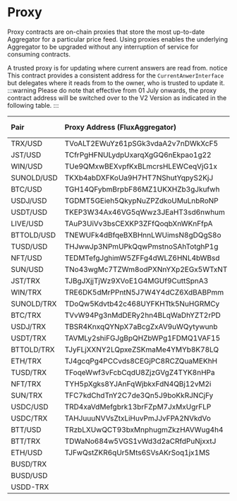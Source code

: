 # Proxy

Proxy contracts are on-chain proxies that store the most up-to-date Aggregator for a particular price feed. Using proxies enables the underlying Aggregator to be upgraded without any interruption of service for consuming contracts.

A trusted proxy is for updating where current answers are read from. notice This contract provides a consistent address for the `CurrentAnwerInterface` but delegates where it reads from to the owner, who is trusted to update it.
:::warning
Please do note that effective from 01 July onwards, the proxy contract address will be switched over to the V2 Version as indicated in the following table.
:::

| Pair       | Proxy Address (FluxAggregator)     | Proxy Address (`AccessControlledOCRAggregator`) |
|:-----------|:-----------------------------------|:------------------------------------------------|
| TRX/USD    | TVoALT2EWuYz61pSGk3vdaA2v7nDWkXcF5 | TR5HtpPK4gX4RFC4DCBUHfFgsGkGFEzSAb              |
| JST/USD    | TCfrPgHFNULydpUxarqXgGQ6nEkpao1g22 | TE5rKoDzKmpVAQp1sn7x6V8biivR3d5r47              |
| WIN/USD    | TUe9QMxwBEXvpfKxBLmcrsHLEWCeqVjG1x | TSCef3LT3jpLwwXCWhZe3hZoMsYk1ZLif2              |
| SUNOLD/USD | TKXb4abDXFKoUa9H7HT7NShutYqpyS2KjJ | TEEuSdqyv2NFREtNoUXMTDSmJVK3KCuLac              |
| BTC/USD    | TGH14QFybmBrpbF86MZ1UKXHZb3gJkufwh | TQoijQ1iZKRgJsAAWNPMu6amgtCJ3WMUV7              |
| USDJ/USD   | TGDMT5GEieh5QkypNuZPZdkoUMuLnbRoNP | TB1MyT7pDCNg8w7cSW1QvYKs4WPzErzP5k              |
| USDT/USD   | TKEP3W34Ax46VG5qWwz3JEaHT3sd6nwhum | TKePc46n5CiUCR8LL788TFeKA4kjvNnuem              |
| LIVE/USD   | TAuP3UiVv3bsCEXKP3ZFfQoqbXnWKnFfpA | TNdLmxVhdj1H1yGjhhSp33cMaAJKjyTAM4              |
| BTTOLD/USD | TNEWUFk4dBfqeBXBHnnLWUimsN8gDQgS8o | TEEnwU47Fgx4Ehii7Xs9bLWK3XKo4fs6sV              |
| TUSD/USD   | THJwwJp3NPmUPkQqwPmstnoSAhTotghP1g | TBc3yBP8xcyQ1E3hDTUhRxToMrgekLH2kh              |
| NFT/USD    | TEDMTefgJghimW5ZFFg4dWLZ6HNL4bWBsd | TGosrYP5feJ18mtB1afh5cz6GMXafUKtyR              |
| SUN/USD    | TNo43wgMc7TZWm8odPXNnYXp2EGx5WTxNT | TWbptpQjkDjAfBhoUD84BvRHnALHPGiRgk              |
| JST/TRX    | TJBgJXjjTjWz9XVoE1G4MGUf9CuttSpnA3 | TC19QPF2mjP1ZhXxD8JNKJs4ksxMZkCuNP              |
| WIN/TRX    | TRE6DK5dMrPPntN5J7W4Y4dCZ6XdBABPmm | TQvCG1U2jGTVwXLqvFWR27LDtEJZVgRbEg              |
| SUNOLD/TRX | TDoQw5Kdvtb42c468UYFKHTtk5NuHGRMCy | TWAob1YsNzh7bfgkjfAD9MAdarcoSWScWw              |
| BTC/TRX    | TVvW94Pg3nMdDERy2hn4BLqWaDhYZT2rPD | TX4rin6u2SaF3TqANqRgzfSCGi95azQNVY              |
| USDJ/TRX   | TBSR4KnxqQYNpX7aBcgZxAV9uWQytywunb | TCBKyYMP4YQFHxYznuUaResHDTaEWLuJNW              |
| USDT/TRX   | TAVMLy2shiFGJgBpQHZbWPg1FDMQ1VAF15 | TUfV7S4RYtdmBvtHzedfFPVsK9nvndtETp              |
| BTTOLD/TRX | TJyFLjXXNY2LQpxeZSKmaMe4YMYb8K78LQ | TUjTmKMxGmH78t5DmY7YsfJFoGw6XyX9VZ              |
| ETH/TRX    | TJ4gcqPg4PCCvds8CEGjPC8RCZQuaMEKhH | TXZ9AUk6nC2454NSDGUWvPB72JxSNJrezX              |
| TUSD/TRX   | TFoqeWwf3vFcbCqdU8ZjzGVgZ4TYK8nHPa | TLXMULb1SRpv841Q54C4DhWkmmGfRA2rUH              |
| NFT/TRX    | TYH5pXgks8YJAnFqWjbkxFdN4QBj12vM2i | TKtc1V6QAY1Gpy511QjzXkLUphG8Dre8CY              |
| SUN/TRX    | TFC7kdChdTnY2C7de3Qn5J9boKkRJNCjFy | TLLyqXr5cbYEMjzeThe1esss1SVBbxxubu              |
| USDC/USD   | TRD4xaVdMefgbrk13brFZpM7JxMxUgrFLP | TNu3zS55MP4KnBBP6Maw1nHSzRpc3CXAxm              |
| USDC/TRX   | TAHJuuuNVVsZtxLiHuvPmJJvFPA2NVkdVo | TNTm5ezUGHxYc9Mvst58yYTAjxDmqWWGZc              |
| BTT/USD    | TRzbLXUwQCT93bxMnphugmZkzHAVWug4h4 | TBAAW545oJ6iTxqzezGvagrSUzCpz1S8eR              |
| BTT/TRX    | TDWaNo684w5VGS1vWd3d2aCRfdPuNjxxtJ | TS26cn4GmmipyGTcgvRRwqL6AyEU6vK4rw              |
| ETH/USD    | TJFwQstZKR6qUr5Mts6SVsAKrSoq1jx1MS | TR2yWYWovJaSM7TfZq7L7sT7ZRugdJJQmL              |
| BUSD/TRX   |                                    | TNjd3CCfdbpYZVNz6Tzf7LtjU3wT4Pit8w              |
| BUSD/USD   |                                    | TTwxWVbsLfQTBLqWiremnZtzddeUCYDC8r              |
| USDD-TRX   |                                    | TWW4P2pck8rFcxx3H8NfnH4qhNPu1V35Pb              |